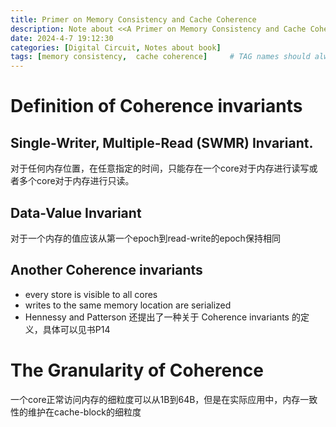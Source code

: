 ```yaml
---
title: Primer on Memory Consistency and Cache Coherence
description: Note about <<A Primer on Memory Consistency and Cache Coherence>>
date: 2024-4-7 19:12:30 
categories: [Digital Circuit, Notes about book]
tags: [memory consistency,  cache coherence]     # TAG names should always be lowercase
--- 
```



# Definition of Coherence invariants

## Single-Writer, Multiple-Read (SWMR) Invariant.

对于任何内存位置，在任意指定的时间，只能存在一个core对于内存进行读写或者多个core对于内存进行只读。

## Data-Value Invariant

对于一个内存的值应该从第一个epoch到read-write的epoch保持相同 

## Another Coherence invariants

- every store is visible to all cores
- writes to the same memory location are serialized 
- Hennessy and Patterson 还提出了一种关于 Coherence invariants 的定义，具体可以见书P14


# The Granularity of Coherence

一个core正常访问内存的细粒度可以从1B到64B，但是在实际应用中，内存一致性的维护在cache-block的细粒度
